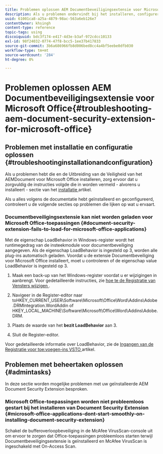 ```yaml
---
title: Problemen oplossen AEM Documentbeveiligingsextensie voor Microsoft Office
description: Als u problemen ondervindt bij het installeren, configureren of gebruiken van de AEM Document Security Extension for Microsoft Office, volgt u de instructies in dit document.
uuid: 61001ca8-a25a-4879-98ac-563a6eb126e7
contentOwner: khsingh
content-type: reference
topic-tags: using
discoiquuid: bdc3f174-e417-4d3e-b3af-972cdcc10133
exl-id: 98f24032-0774-47f8-bcc5-1ee37b417833
source-git-commit: 3b6a686966fb8d006bed8cc4a4bf5eebe0dfb030
workflow-type: tm+mt
source-wordcount: '284'
ht-degree: 0%

---
```


# Problemen oplossen AEM Documentbeveiligingsextensie voor Microsoft Office{#troubleshooting-aem-document-security-extension-for-microsoft-office}

## Problemen met installatie en configuratie oplossen {#troubleshootinginstallationandconfiguration}

Als u problemen hebt die en de Uitbreiding van de Veiligheid van het AEMDocument voor Microsoft Office installeren, zorg ervoor dat u zorgvuldig de instructies volgde die in worden vermeld - alvorens u installeert - sectie van het [ installatie ](installing-configuring-aemdsext.md) artikel.

Als u alles volgens de documentatie hebt geïnstalleerd en geconfigureerd, controleert u de volgende secties op problemen die lijken op wat u ervaart.

### Documentbeveiligingsextensie kan niet worden geladen voor Microsoft Office-toepassingen {#document-security-extension-fails-to-load-for-microsoft-office-applications}

Met de eigenschap LoadBehavior in Windows-register wordt het runtimegedrag van de insteekmodule voor documentbeveiliging aangegeven. Als de eigenschap LoadBehavior is ingesteld op 3, worden alle plug-ins automatisch geladen. Voordat u de extensie Documentbeveiliging voor Microsoft Office installeert, moet u controleren of de eigenschap value LoadBehavior is ingesteld op 3.

1. Maak een back-up van het Windows-register voordat u er wijzigingen in aanbrengt. Voor gedetailleerde instructies, zie [ hoe te de Registratie van Vensters wijzigen ](https://learn.microsoft.com/en-us/troubleshoot/windows-server/performance/windows-registry-advanced-users).
1. Navigeer in de Register-editor naar toHKEY_CURRENT_USER\Software\Microsoft\Office\Word\Addins\Adobe.DRMIntegration.WordAddin of HKEY_LOCAL_MACHINE\Software\Microsoft\Office\Word\Addins\Adobe.DRM.
1. Plaats de waarde van het **bezit LoadBehavior** aan 3.

1. Sluit de Register-editor.

Voor gedetailleerde informatie over LoadBehavior, zie de [ Ingangen van de Registratie voor toe:voegen-ins VSTO ](https://learn.microsoft.com/en-us/visualstudio/vsto/registry-entries-for-vsto-add-ins?view=vs-2022&amp;redirectedfrom=MSDN#LoadBehavior) artikel.

## Problemen met beheertaken oplossen {#admintasks}

In deze sectie worden mogelijke problemen met uw geïnstalleerde AEM Document Security Extension besproken.

### Microsoft Office-toepassingen worden niet probleemloos gestart bij het installeren van Document Security Extension {#microsoft-office-applications-dont-start-smoothly-on-installing-document-security-extension}

Schakel de bufferoverloopbeveiliging in de McAfee VirusScan-console uit om ervoor te zorgen dat Office-toepassingen probleemloos starten terwijl Documentbeveiligingsextensie is geïnstalleerd en McAfee VirusScan is ingeschakeld met On-Access Scan.
